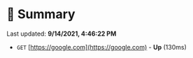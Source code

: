 # 📖 Summary
Last updated: **9/14/2021, 4:46:22 PM**

- `GET` [https://google.com](https://google.com) - **Up** (130ms)
